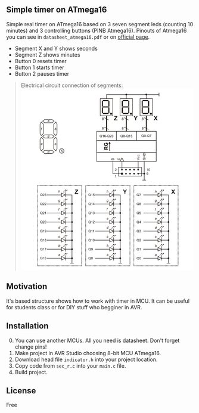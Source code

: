 ## Simple timer on ATmega16

Simple real timer on ATmega16 based on 3 seven segment leds (counting 10 minutes) and 3 controlling buttons (PINB Atmega16). Pinouts of Atmega16 you can see in `datasheet_atmega16.pdf` or on [official page](http://www.microchip.com/design-centers/8-bit).
- Segment X and Y shows seconds  
- Segment Z shows minutes
- Button 0 resets timer 
- Button 1 starts timer 
- Button 2 pauses timer

>Electrical circuit connection of segments:
![](images/7segments.png)

## Motivation

It's based structure shows how to work with timer in MCU. It can be useful for students class or for DIY stuff who begginer in AVR.   

## Installation

0. You can use another MCUs. All you need is datasheet. Don't forget change pins!  
1. Make project in AVR Studio choosing 8-bit MCU ATmega16.  
2. Download head file `indicator.h` into your project location.
3. Copy code from `sec_r.c` into your `main.c` file.
4. Build project.

## License

Free
